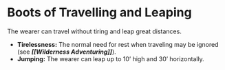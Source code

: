 # Boots of Travelling and Leaping

The wearer can travel without tiring and leap great distances.

- **Tirelessness:** The normal need for rest when traveling may be ignored (see ***[[Wilderness Adventuring]]***).
- **Jumping:** The wearer can leap up to 10’ high and 30’ horizontally.